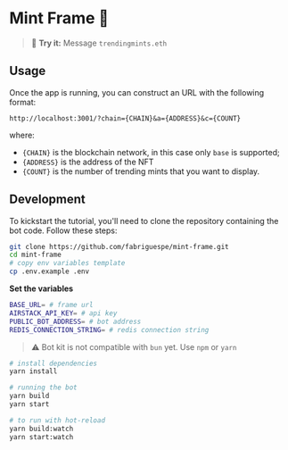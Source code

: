 # Mint Frame 🌳

> 💬 **Try it:** Message `trendingmints.eth`

## Usage

Once the app is running, you can construct an URL with the following format:

```
http://localhost:3001/?chain={CHAIN}&a={ADDRESS}&c={COUNT}
```

where:

- `{CHAIN}` is the blockchain network, in this case only `base` is supported;
- `{ADDRESS}` is the address of the NFT
- `{COUNT}` is the number of trending mints that you want to display.

## Development

To kickstart the tutorial, you'll need to clone the repository containing the bot code. Follow these steps:

```bash
git clone https://github.com/fabriguespe/mint-frame.git
cd mint-frame
# copy env variables template
cp .env.example .env
```

**Set the variables**

```bash
BASE_URL= # frame url
AIRSTACK_API_KEY= # api key
PUBLIC_BOT_ADDRESS= # bot address
REDIS_CONNECTION_STRING= # redis connection string
```

> ⚠️ Bot kit is not compatible with `bun` yet. Use `npm` or `yarn`

```bash
# install dependencies
yarn install

# running the bot
yarn build
yarn start

# to run with hot-reload
yarn build:watch
yarn start:watch
```
